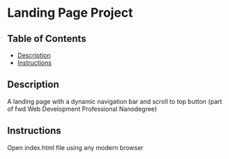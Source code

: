 # Landing Page Project

## Table of Contents

* [Description](#Description)
* [Instructions](#Instructions)
## Description
A landing page with a dynamic navigation bar and scroll to top button 
(part of fwd Web Development Professional Nanodegree)

## Instructions
Open index.html file using any modern browser
